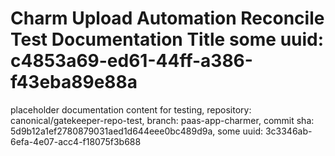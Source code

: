 # Charm Upload Automation Reconcile Test Documentation Title some uuid: c4853a69-ed61-44ff-a386-f43eba89e88a
 placeholder documentation content for testing,  repository: canonical/gatekeeper-repo-test,  branch: paas-app-charmer,  commit sha: 5d9b12a1ef2780879031aed1d644eee0bc489d9a,  some uuid: 3c3346ab-6efa-4e07-acc4-f18075f3b688
